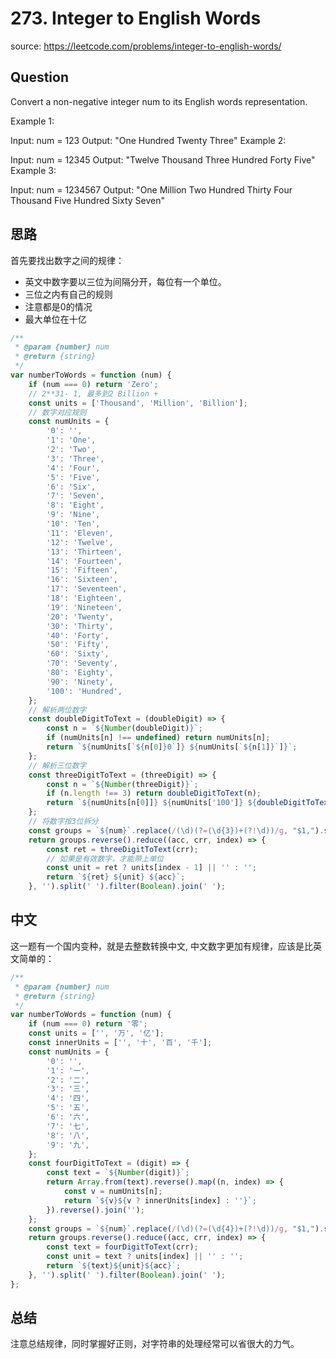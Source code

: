 # 273. Integer to English Words

source: <https://leetcode.com/problems/integer-to-english-words/>

## Question

Convert a non-negative integer num to its English words representation.

Example 1:

Input: num = 123
Output: "One Hundred Twenty Three"
Example 2:

Input: num = 12345
Output: "Twelve Thousand Three Hundred Forty Five"
Example 3:

Input: num = 1234567
Output: "One Million Two Hundred Thirty Four Thousand Five Hundred Sixty Seven"

## 思路

首先要找出数字之间的规律：

- 英文中数字要以三位为间隔分开，每位有一个单位。
- 三位之内有自己的规则
- 注意都是0的情况
- 最大单位在十亿

```js
/**
 * @param {number} num
 * @return {string}
 */
var numberToWords = function (num) {
    if (num === 0) return 'Zero';
    // 2**31- 1, 最多到2 Billion +
    const units = ['Thousand', 'Million', 'Billion'];
    // 数字对应规则
    const numUnits = {
        '0': '',
        '1': 'One',
        '2': 'Two',
        '3': 'Three',
        '4': 'Four',
        '5': 'Five',
        '6': 'Six',
        '7': 'Seven',
        '8': 'Eight',
        '9': 'Nine',
        '10': 'Ten',
        '11': 'Eleven',
        '12': 'Twelve',
        '13': 'Thirteen',
        '14': 'Fourteen',
        '15': 'Fifteen',
        '16': 'Sixteen',
        '17': 'Seventeen',
        '18': 'Eighteen',
        '19': 'Nineteen',
        '20': 'Twenty',
        '30': 'Thirty',
        '40': 'Forty',
        '50': 'Fifty',
        '60': 'Sixty',
        '70': 'Seventy',
        '80': 'Eighty',
        '90': 'Ninety',
        '100': 'Hundred',
    };
    // 解析两位数字
    const doubleDigitToText = (doubleDigit) => {
        const n = `${Number(doubleDigit)}`;
        if (numUnits[n] !== undefined) return numUnits[n];
        return `${numUnits[`${n[0]}0`]} ${numUnits[`${n[1]}`]}`;
    };
    // 解析三位数字
    const threeDigitToText = (threeDigit) => {
        const n = `${Number(threeDigit)}`;
        if (n.length !== 3) return doubleDigitToText(n);
        return `${numUnits[n[0]]} ${numUnits['100']} ${doubleDigitToText(`${n[1]}${n[2]}`)}`
    };
    // 将数字按3位拆分
    const groups = `${num}`.replace(/(\d)(?=(\d{3})+(?!\d))/g, "$1,").split(',');
    return groups.reverse().reduce((acc, crr, index) => {
        const ret = threeDigitToText(crr);
        // 如果是有效数字，才能带上单位
        const unit = ret ? units[index - 1] || '' : '';
        return `${ret} ${unit} ${acc}`;
    }, '').split(' ').filter(Boolean).join(' ');
```

## 中文

这一题有一个国内变种，就是去整数转换中文, 中文数字更加有规律，应该是比英文简单的：

```js
/**
 * @param {number} num
 * @return {string}
 */
var numberToWords = function (num) {
    if (num === 0) return '零';
    const units = ['', '万', '亿'];
    const innerUnits = ['', '十', '百', '千'];
    const numUnits = {
        '0': '',
        '1': '一',
        '2': '二',
        '3': '三',
        '4': '四',
        '5': '五',
        '6': '六',
        '7': '七',
        '8': '八',
        '9': '九',
    };
    const fourDigitToText = (digit) => {
        const text = `${Number(digit)}`;
        return Array.from(text).reverse().map((n, index) => {
            const v = numUnits[n];
            return `${v}${v ? innerUnits[index] : ''}`;
        }).reverse().join('');
    };
    const groups = `${num}`.replace(/(\d)(?=(\d{4})+(?!\d))/g, "$1,").split(',');
    return groups.reverse().reduce((acc, crr, index) => {
        const text = fourDigitToText(crr);
        const unit = text ? units[index] || '' : '';
        return `${text}${unit}${acc}`;
    }, '').split(' ').filter(Boolean).join(' ');
};
```

## 总结

注意总结规律，同时掌握好正则，对字符串的处理经常可以省很大的力气。
